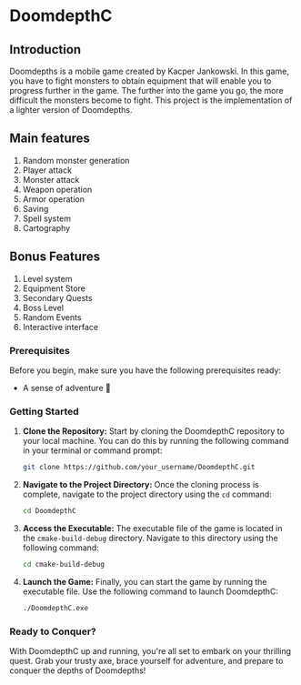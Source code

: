 # DoomdepthC

## Introduction
Doomdepths is a mobile game created by Kacper Jankowski. In this game, you have to fight monsters to obtain equipment that will enable you to progress further in the game. The further into the game you go, the more difficult the monsters become to fight. This project is the implementation of a lighter version of Doomdepths.

## Main features
1. Random monster generation
2. Player attack
3. Monster attack
4. Weapon operation
5. Armor operation
6. Saving
7. Spell system
8. Cartography

## Bonus Features
1. Level system
2. Equipment Store
3. Secondary Quests
4. Boss Level
5. Random Events
6.  Interactive interface

### Prerequisites

Before you begin, make sure you have the following prerequisites ready:
- A sense of adventure 🌟

### Getting Started

1. **Clone the Repository:** Start by cloning the DoomdepthC repository to your local machine. You can do this by running the following command in your terminal or command prompt:
   ```bash
   git clone https://github.com/your_username/DoomdepthC.git
   ```

2. **Navigate to the Project Directory:** Once the cloning process is complete, navigate to the project directory using the `cd` command:
   ```bash
   cd DoomdepthC
   ```

3. **Access the Executable:** The executable file of the game is located in the `cmake-build-debug` directory. Navigate to this directory using the following command:
   ```bash
   cd cmake-build-debug
   ```

4. **Launch the Game:** Finally, you can start the game by running the executable file. Use the following command to launch DoomdepthC:
   ```bash
   ./DoomdepthC.exe
   ```

### Ready to Conquer?

With DoomdepthC up and running, you're all set to embark on your thrilling quest. Grab your trusty axe, brace yourself for adventure, and prepare to conquer the depths of Doomdepths!
